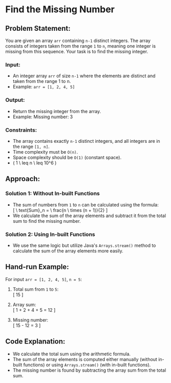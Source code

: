 # Find the Missing Number

## Problem Statement:
You are given an array `arr` containing `n-1` distinct integers. 
The array consists of integers taken from the range `1` to `n`, meaning one integer is missing from this sequence. 
Your task is to find the missing integer.

### Input:
- An integer array `arr` of size `n-1` where the elements are distinct and taken from the range 1 to n.
- Example: `arr = [1, 2, 4, 5]`

### Output:
- Return the missing integer from the array.
- Example: Missing number: 3

### Constraints:
- The array contains exactly `n-1` distinct integers, and all integers are in the range `[1, n]`.
- Time complexity must be `O(n)`.
- Space complexity should be `O(1)` (constant space).
- \( 1 \ leq n \ leq 10^6 \)

## Approach:

### Solution 1: Without In-built Functions
- The sum of numbers from `1` to `n` can be calculated using the formula:  
  \[ \ text{Sum}_n = \ frac{n \ times (n + 1)}{2} \]
- We calculate the sum of the array elements and subtract it from the total sum to find the missing number.

### Solution 2: Using In-built Functions
- We use the same logic but utilize Java's `Arrays.stream()` method to calculate the sum of the array elements more easily.

## Hand-run Example:
For input `arr = [1, 2, 4, 5]`, `n = 5`:

1. Total sum from `1` to `5`:  
   \[ 15 \]
   
2. Array sum:  
   \[ 1 + 2 + 4 + 5 = 12 \]

3. Missing number:  
   \[ 15 - 12 = 3 \]

## Code Explanation:
- We calculate the total sum using the arithmetic formula.
- The sum of the array elements is computed either manually (without in-built functions) or using `Arrays.stream()` (with in-built functions).
- The missing number is found by subtracting the array sum from the total sum.
